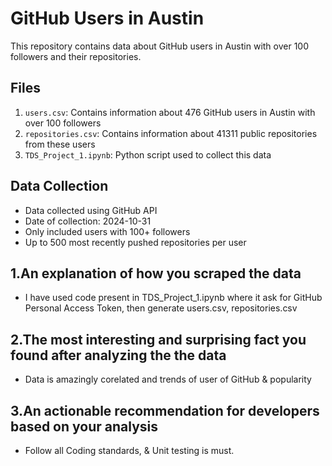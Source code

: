 # GitHub Users in Austin

This repository contains data about GitHub users in Austin with over 100 followers and their repositories.

## Files

1. `users.csv`: Contains information about 476 GitHub users in Austin with over 100 followers
2. `repositories.csv`: Contains information about 41311 public repositories from these users
3. `TDS_Project_1.ipynb`: Python script used to collect this data

## Data Collection

- Data collected using GitHub API
- Date of collection: 2024-10-31
- Only included users with 100+ followers
- Up to 500 most recently pushed repositories per user

## 1.An explanation of how you scraped the data

- I have used code present in TDS_Project_1.ipynb where it ask for GitHub Personal Access Token, then generate users.csv, repositories.csv

## 2.The most interesting and surprising fact you found after analyzing the the data

- Data is amazingly corelated and trends of user of GitHub & popularity

## 3.An actionable recommendation for developers based on your analysis

- Follow all Coding standards, & Unit testing is must.
